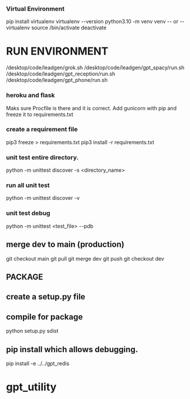 
### Virtual Environment
pip install virtualenv
virtualenv --version
python3.10 -m venv venv
 -- or --
virtualenv <env-name>
source <env-name>/bin/activate
deactivate


# RUN ENVIRONMENT

/desktop/code/leadgen/grok.sh
/desktop/code/leadgen/gpt_spacy/run.sh
/desktop/code/leadgen/gpt_reception/run.sh
/desktop/code/leadgen/gpt_phone/run.sh


### heroku and flask
Maks sure Procfile is there and it is correct.
Add gunicorn with pip and freeze it to requirements.txt


### create a requirement file
pip3 freeze > requirements.txt
pip3 install -r requirements.txt


### unit test entire directory.
python -m unittest discover -s <directory_name>
### run all unit test
python -m unittest discover -v
### unit test debug
python -m unittest <test_file> --pdb


## merge dev to main (production)
git checkout main
git pull
git merge dev
git push
git checkout dev



## PACKAGE

## create a setup.py file

## compile for package
python setup.py sdist

## pip install which allows debugging.
pip install -e ../../gpt_redis
# gpt_utility

